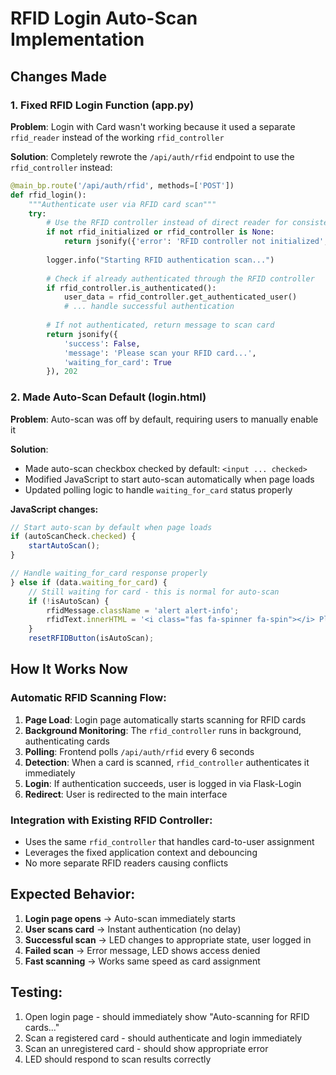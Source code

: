 # RFID Login Auto-Scan Implementation

## Changes Made

### 1. Fixed RFID Login Function (app.py)
**Problem**: Login with Card wasn't working because it used a separate `rfid_reader` instead of the working `rfid_controller`

**Solution**: Completely rewrote the `/api/auth/rfid` endpoint to use the `rfid_controller` instead:

```python
@main_bp.route('/api/auth/rfid', methods=['POST'])
def rfid_login():
    """Authenticate user via RFID card scan"""
    try:
        # Use the RFID controller instead of direct reader for consistency
        if not rfid_initialized or rfid_controller is None:
            return jsonify({'error': 'RFID controller not initialized', 'rfid_available': False}), 500
            
        logger.info("Starting RFID authentication scan...")
        
        # Check if already authenticated through the RFID controller
        if rfid_controller.is_authenticated():
            user_data = rfid_controller.get_authenticated_user()
            # ... handle successful authentication
        
        # If not authenticated, return message to scan card
        return jsonify({
            'success': False,
            'message': 'Please scan your RFID card...',
            'waiting_for_card': True
        }), 202
```

### 2. Made Auto-Scan Default (login.html)
**Problem**: Auto-scan was off by default, requiring users to manually enable it

**Solution**: 
- Made auto-scan checkbox checked by default: `<input ... checked>`
- Modified JavaScript to start auto-scan automatically when page loads
- Updated polling logic to handle `waiting_for_card` status properly

**JavaScript changes:**
```javascript
// Start auto-scan by default when page loads
if (autoScanCheck.checked) {
    startAutoScan();
}

// Handle waiting_for_card response properly
} else if (data.waiting_for_card) {
    // Still waiting for card - this is normal for auto-scan
    if (!isAutoScan) {
        rfidMessage.className = 'alert alert-info';
        rfidText.innerHTML = '<i class="fas fa-spinner fa-spin"></i> Please scan your RFID card...';
    }
    resetRFIDButton(isAutoScan);
```

## How It Works Now

### Automatic RFID Scanning Flow:
1. **Page Load**: Login page automatically starts scanning for RFID cards
2. **Background Monitoring**: The `rfid_controller` runs in background, authenticating cards
3. **Polling**: Frontend polls `/api/auth/rfid` every 6 seconds
4. **Detection**: When a card is scanned, `rfid_controller` authenticates it immediately
5. **Login**: If authentication succeeds, user is logged in via Flask-Login
6. **Redirect**: User is redirected to the main interface

### Integration with Existing RFID Controller:
- Uses the same `rfid_controller` that handles card-to-user assignment
- Leverages the fixed application context and debouncing
- No more separate RFID readers causing conflicts

## Expected Behavior:
1. **Login page opens** → Auto-scan immediately starts
2. **User scans card** → Instant authentication (no delay)
3. **Successful scan** → LED changes to appropriate state, user logged in
4. **Failed scan** → Error message, LED shows access denied
5. **Fast scanning** → Works same speed as card assignment

## Testing:
1. Open login page - should immediately show "Auto-scanning for RFID cards..."
2. Scan a registered card - should authenticate and login immediately
3. Scan an unregistered card - should show appropriate error
4. LED should respond to scan results correctly
